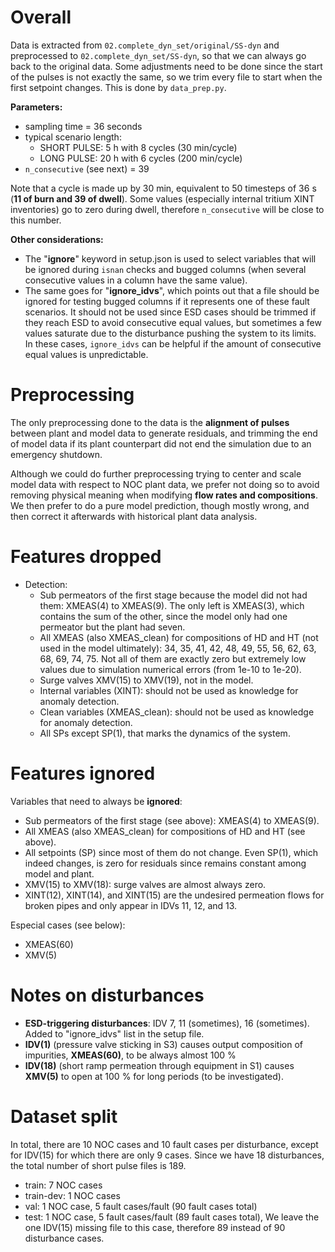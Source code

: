 # Overall

Data is extracted from `02.complete_dyn_set/original/SS-dyn` and preprocessed to `02.complete_dyn_set/SS-dyn`, so that we can always go back to the original data. Some adjustments need to be done since the start of the pulses is not exactly the same, so we trim every file to start when the first setpoint changes. This is done by `data_prep.py`.

**Parameters:**

- sampling time = 36 seconds
- typical scenario length:
  - SHORT PULSE: 5 h with 8 cycles (30 min/cycle)
  - LONG PULSE: 20 h with 6 cycles (200 min/cycle)
- `n_consecutive` (see next) = 39

Note that a cycle is made up by 30 min, equivalent to 50 timesteps of 36 s (**11 of burn and 39 of dwell**). Some values (especially internal tritium XINT inventories) go to zero during dwell, therefore `n_consecutive` will be close to this number.

**Other considerations:**

- The "**ignore**" keyword in setup.json is used to select variables that will be ignored during `isnan` checks and bugged columns (when several consecutive values in a column have the same value).
- The same goes for "**ignore_idvs**", which points out that a file should be ignored for testing bugged columns if it represents one of these fault scenarios. It should not be used since ESD cases should be trimmed if they reach ESD to avoid consecutive equal values, but sometimes a few values saturate due to the disturbance pushing the system to its limits. In these cases, `ignore_idvs` can be helpful if the amount of consecutive equal values is unpredictable.


# Preprocessing

The only preprocessing done to the data is the **alignment of pulses** between plant and model data to generate residuals, and trimming the end of model data if its plant counterpart did not end the simulation due to an emergency shutdown.

Although we could do further preprocessing trying to center and scale model data with respect to NOC plant data, we prefer not doing so to avoid removing physical meaning when modifying **flow rates and compositions**. We then prefer to do a pure model prediction, though mostly wrong, and then correct it afterwards with historical plant data analysis.


# Features dropped

- Detection: 
  * Sub permeators of the first stage because the model did not had them: XMEAS(4) to XMEAS(9). The only left is XMEAS(3), which contains the sum of the other, since the model only had one permeator but the plant had seven.
  * All XMEAS (also XMEAS_clean) for compositions of HD and HT (not used in the model ultimately): 34, 35, 41, 42, 48, 49, 55, 56, 62, 63, 68, 69, 74, 75. Not all of them are exactly zero but extremely low values due to simulation numerical errors (from 1e-10 to 1e-20).
  * Surge valves XMV(15) to XMV(19), not in the model.
  * Internal variables (XINT): should not be used as knowledge for anomaly detection.
  * Clean variables (XMEAS_clean): should not be used as knowledge for anomaly detection.
  * All SPs except SP(1), that marks the dynamics of the system.


# Features ignored

Variables that need to always be **ignored**:
- Sub permeators of the first stage (see above): XMEAS(4) to XMEAS(9).
- All XMEAS (also XMEAS_clean) for compositions of HD and HT (see above).
- All setpoints (SP) since most of them do not change. Even SP(1), which indeed changes, is zero for residuals since remains constant among model and plant.
- XMV(15) to XMV(18): surge valves are almost always zero.
- XINT(12), XINT(14), and XINT(15) are the undesired permeation flows for broken pipes and only appear in IDVs 11, 12, and 13.

Especial cases (see below):
- XMEAS(60)
- XMV(5)



# Notes on disturbances

- **ESD-triggering disturbances**: IDV 7, 11 (sometimes), 16 (sometimes). Added to "ignore_idvs" list in the setup file.
- **IDV(1)** (pressure valve sticking in S3) causes output composition of impurities, **XMEAS(60)**, to be always almost 100 %
- **IDV(18)** (short ramp permeation through equipment in S1) causes **XMV(5)** to open at 100 % for long periods (to be investigated).


# Dataset split

In total, there are 10 NOC cases and 10 fault cases per disturbance, except for IDV(15) for which there are only 9 cases. Since we have 18 disturbances, the total number of short pulse files is 189.
 
- train:        7 NOC cases
- train-dev:    1 NOC cases
- val:          1 NOC case, 5 fault cases/fault  (90 fault cases total)
- test:         1 NOC case, 5 fault cases/fault  (89 fault cases total), We leave the one IDV(15) missing file to this case, therefore 89 instead of 90 disturbance cases.
